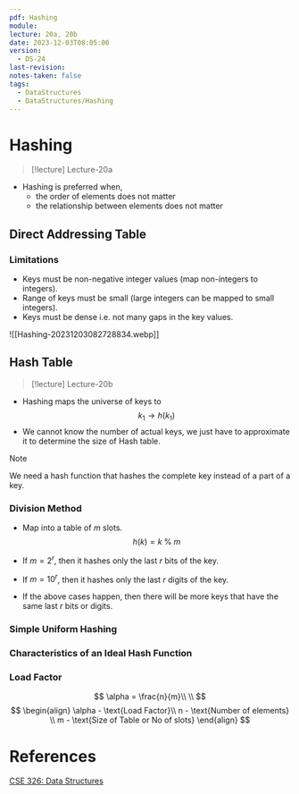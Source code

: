 ```yaml
---
pdf: Hashing
module: 
lecture: 20a, 20b
date: 2023-12-03T08:05:00
version:
  - DS-24
last-revision: 
notes-taken: false
tags:
  - DataStructures
  - DataStructures/Hashing
---
```

# Hashing
> [!lecture] Lecture-20a

- Hashing is preferred when, 
	- the order of elements does not matter
	- the relationship between elements does not matter

## Direct Addressing Table

### Limitations
- Keys must be non-negative integer values (map non-integers to integers).
- Range of keys must be small (large integers can be mapped to small integers).
- Keys must be dense i.e. not many gaps in the key values.

![[Hashing-20231203082728834.webp]]

## Hash Table

> [!lecture] Lecture-20b

- Hashing maps the universe of keys to 
$$
k_1 \rightarrow h(k_1)
$$
- We cannot know the number of actual keys, we just have to approximate it to determine the size of Hash table.

> [!NOTE] 
> We need a hash function that hashes the complete key instead of a part of a key.

### Division Method
- Map into a table of ${} m$ slots.
$$
h(k) = k \;\%\; m
$$
- If ${} m = 2^r {}$, then it hashes only the last $r$ bits of the key.
- If ${} m = 10^r {}$, then it hashes only the last $r$ digits of the key.

- If the above cases happen, then there will be more keys that have the same last $r {}$ bits or digits.

### Simple Uniform Hashing

### Characteristics of an Ideal Hash Function

### Load Factor
$$
\alpha = \frac{n}{m}\\ \\
$$
$$
\begin{align}
\alpha - \text{Load Factor}\\ 
n - \text{Number of elements} \\
m - \text{Size of Table or No of slots} 
\end{align}
$$

# References

[CSE 326: Data Structures](https://courses.cs.washington.edu/courses/cse326/00wi/handouts/lecture16/sld001.htm)
